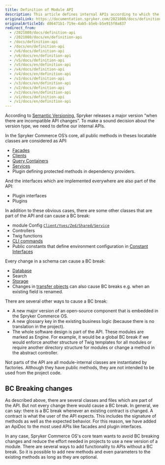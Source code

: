 ```yaml
---
title: Definition of Module API
description: This article defines internal APIs according to which the version type is defined.
originalLink: https://documentation.spryker.com/2021080/docs/definition-api
originalArticleId: d86471b1-719e-4ab5-b5eb-b5e915f0a837
redirect_from:
  - /2021080/docs/definition-api
  - /2021080/docs/en/definition-api
  - /docs/definition-api
  - /docs/en/definition-api
  - /v6/docs/definition-api
  - /v6/docs/en/definition-api
  - /v5/docs/definition-api
  - /v5/docs/en/definition-api
  - /v4/docs/definition-api
  - /v4/docs/en/definition-api
  - /v3/docs/definition-api
  - /v3/docs/en/definition-api
  - /v2/docs/definition-api
  - /v2/docs/en/definition-api
  - /v1/docs/definition-api
  - /v1/docs/en/definition-api
---
```


According to [Semantic Versioning](http://semver.org/), Spryker releases a major version “when there are incompatible API changes”. To make a sound decision about the version type, we need to define our internal APIs.

In the Spryker Commerce OS’s core, all public methods in theses locatable classes are considered as API:

* [Facades](https://documentation.spryker.com/docs/facade)
* [Clients](https://documentation.spryker.com/docs/client)
* [Query Containers](https://documentation.spryker.com/docs/query-container)
* [Services](https://documentation.spryker.com/docs/service)
* Plugin defining protected methods in dependency providers.

And the interfaces which are implemented everywhere are also part of the API:

* Plugin interfaces
* Plugins

In addition to these obvious cases, there are some other classes that are part of the API and can cause a BC break:

* module Config [`Client/Yves/Zed/Shared/Service`](https://documentation.spryker.com/docs/configuration-management#how-to-retrieve-the-configuration)
* Controllers
* Twig functions
* [CLI commands](https://documentation.spryker.com/docs/console-commands)
* Public constants that define environment configuration in [Constant Interfaces](https://documentation.spryker.com/docs/configuration-management#constant-interfaces)

Every change in a schema can cause a BC break:

* [Database](https://documentation.spryker.com/docs/database-schema-definition)
* Search
* [Storage](https://documentation.spryker.com/docs/redis-as-kv)
* Changes in [transfer objects](https://documentation.spryker.com/docs/ht-use-transfer-objects-201903) can also cause BC breaks e.g. when an existing field is renamed.

There are several other ways to cause a BC break:

* A new major version of an open-source component that is embedded in the Spryker Commerce OS.
* A new glossary key in the existing business logic (because there is no translation in the project).
* The whole software design is part of the API. These modules are marked as Engine. For example, it would be a global BC break if we would enforce another structure of Twig templates for all modules or require another directory structure for modules or change a method in the abstract controller.

Not parts of the API are all module-internal classes are instantiated by factories. Although they have public methods, they are not intended to be used from the project code.

## BC Breaking changes

As described above, there are several classes and files which are part of the API. But not every change there would cause a BC break. In general, we can say: there is a BC break whenever an existing contract is changed. A contract is what the user of the API expects. This includes the signature of methods as well as the expected behavior. For this reason, we have added an ApiDoc to the most used APIs like facades and plugin interfaces.

In any case, Spryker Commerce OS's core team wants to avoid BC breaking changes and reduce the effort needed in projects to use a new version of a module. There are several ways to add functionality to APIs without a BC break. So it is possible to add new methods and even parameters to the existing methods as long as they are optional.
